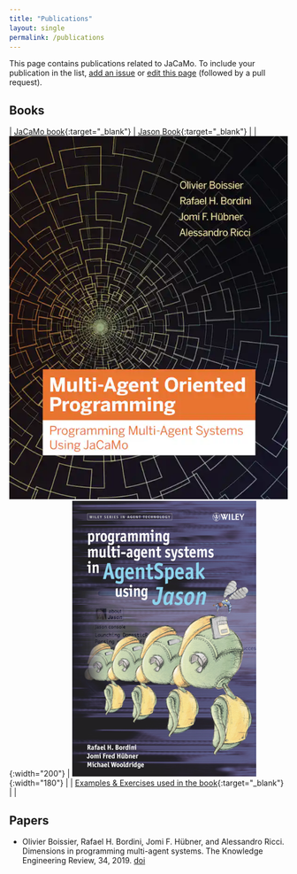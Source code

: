 ```yaml
---
title: "Publications"
layout: single
permalink: /publications
---
```


This page contains publications related to JaCaMo. To include your publication in the list, [add an issue](https://github.com/jacamo-lang/jacamo-lang.github.io/issues/new?assignees=&labels=publication&projects=&template=new-publication.md&title=new+publication) or [edit this page](https://github.com/jacamo-lang/jacamo-lang.github.io/edit/main/_pages/publications.md)  (followed by a pull request).

## Books

| [JaCaMo book](https://mitpress.mit.edu/books/multi-agent-oriented-programming){:target="_blank"} | [Jason Book](https://www.wiley.com/en-gb/Programming+Multi+Agent+Systems+in+AgentSpeak+using+Jason-p-9780470029008){:target="_blank"} |
| ![JaCaMo Book](../assets/images/jacamo-book-cover.jpg){:width="200"} | ![Jason Book](../assets/images/jason-book-cover.png){:width="180"} |
| [Examples & Exercises used in the book](https://jacamo-lang.github.io/documentation/maop-book/readme.html){:target="_blank"} | |

## Papers

  - Olivier Boissier, Rafael H. Bordini, Jomi F. Hübner, and Alessandro Ricci. Dimensions in programming multi-agent systems. The Knowledge Engineering Review, 34, 2019. [doi](http://dx.doi.org/10.1017/S026988891800005X)
